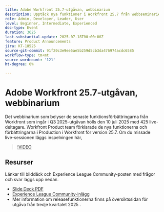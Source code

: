 ```yaml
---
title: Adobe Workfront 25.7-utgåvan, webbinarium
description: Upptäck nya funktioner i Workfront 25.7 från webbseminariet Q3 2025 - se inspelningen och utforska viktiga uppdateringar.
role: Admin, Developer, Leader, User
level: Beginner, Intermediate, Experienced
doc-type: Event
duration: 3625
last-substantial-update: 2025-07-18T00:00:00Z
feature: Product Announcements
jira: KT-18525
source-git-commit: 91f20c3e9ee5ae5b259d5cb3da476974acdc6585
workflow-type: tm+mt
source-wordcount: '121'
ht-degree: 0%

---
```



# Adobe Workfront 25.7-utgåvan, webbinarium

Det webbinarium som belyser de senaste funktionsförbättringarna från Workfront som ingår i Q3 2025-utgåvan hölls den 10 juli 2025 med 425 live-deltagare. Workfront Product team förklarade de nya funktionerna och förbättringarna i Production i Workfront för version 25.7. Om du missade live-sessionen läggs inspelningen här,

>[!VIDEO](https://video.tv.adobe.com/v/3464843/?learn=on&enablevpops)

## Resurser

Länkar till bilddäck och Experience League Community-posten med frågor och svar läggs upp nedan.

* [Slide Deck PDF](https://workfront-experience.s3.us-west-2.amazonaws.com/Training/Guides/Customer+Success+at+Scale/0710125+-+Adobe+Workfront+Third+Quarter+Release+Webinar.pdf)
* [Experience League Community-inlägg](https://experienceleaguecommunities.adobe.com/t5/workfront-discussions/event-follow-up-adobe-workfront-third-quarter-release-webinar/td-p/763800)
* Mer information om releasefunktionerna finns på översiktssidan för utgåva från tredje kvartalet 2025 [](https://experienceleague.adobe.com/en/docs/workfront/using/product-announcements/product-releases/release-25-q3/25-q3-release-overview).
